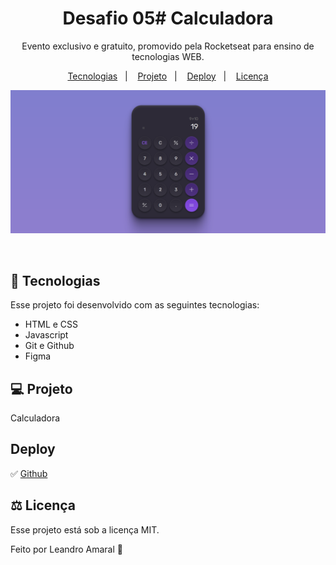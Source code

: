 <h1 align="center">Desafio 05# Calculadora </h1>


<p align="center">
Evento exclusivo e gratuito, promovido pela Rocketseat para ensino de tecnologias WEB.
</p>

<p align="center">
  <a href="#-tecnologias">Tecnologias</a>&nbsp;&nbsp;&nbsp;|&nbsp;&nbsp;&nbsp;
  <a href="#-projeto">Projeto</a>&nbsp;&nbsp;&nbsp;|&nbsp;&nbsp;&nbsp;
  <a href="#-deploy">Deploy</a>&nbsp;&nbsp;&nbsp;|&nbsp;&nbsp;&nbsp;
  <a href="#-licença">Licença</a>
</p>

<div align="center">

![calculadora](./.github/Calculator_image.png)

</div>
<br>



## 🚀 Tecnologias

Esse projeto foi desenvolvido com as seguintes tecnologias:

- HTML e CSS
- Javascript
- Git e Github
- Figma

## 💻 Projeto

Calculadora 


## Deploy 
✅ [Github](https://leanddo.github.io/Calculadora-boracodar/)


## ⚖ Licença

Esse projeto está sob a licença MIT.


Feito por Leandro Amaral 🐶